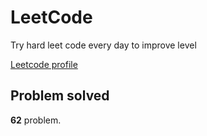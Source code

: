 # LeetCode

Try hard leet code every day to improve level

[ Leetcode profile ](https://leetcode.com/u/orgball2608/)

## Problem solved

**62** problem.
